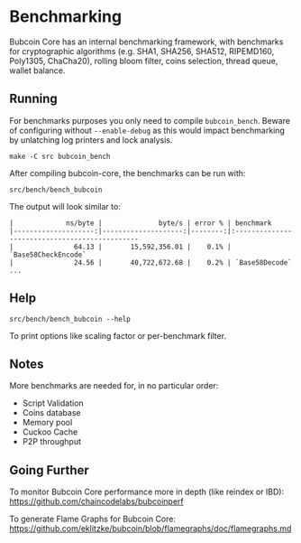 Benchmarking
============

Bubcoin Core has an internal benchmarking framework, with benchmarks
for cryptographic algorithms (e.g. SHA1, SHA256, SHA512, RIPEMD160, Poly1305, ChaCha20), rolling bloom filter, coins selection,
thread queue, wallet balance.

Running
---------------------

For benchmarks purposes you only need to compile `bubcoin_bench`. Beware of configuring without `--enable-debug` as this would impact
benchmarking by unlatching log printers and lock analysis.

    make -C src bubcoin_bench

After compiling bubcoin-core, the benchmarks can be run with:

    src/bench/bench_bubcoin

The output will look similar to:
```
|             ns/byte |              byte/s | error % | benchmark
|--------------------:|--------------------:|--------:|:----------------------------------------------
|               64.13 |       15,592,356.01 |    0.1% | `Base58CheckEncode`
|               24.56 |       40,722,672.68 |    0.2% | `Base58Decode`
...
```

Help
---------------------

    src/bench/bench_bubcoin --help

To print options like scaling factor or per-benchmark filter.

Notes
---------------------
More benchmarks are needed for, in no particular order:
- Script Validation
- Coins database
- Memory pool
- Cuckoo Cache
- P2P throughput

Going Further
--------------------

To monitor Bubcoin Core performance more in depth (like reindex or IBD): https://github.com/chaincodelabs/bubcoinperf

To generate Flame Graphs for Bubcoin Core: https://github.com/eklitzke/bubcoin/blob/flamegraphs/doc/flamegraphs.md
